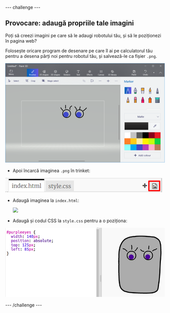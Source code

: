\--- challenge \---

## Provocare: adaugă propriile tale imagini

Poți să creezi imagini pe care să le adaugi robotului tău, și să le poziționezi în pagina web?

Folosește oricare program de desenare pe care îl ai pe calculatorul tău pentru a desena părți noi pentru robotul tău, și salvează-le ca fișier `.png`.

![captură de ecran](images/robot-eyes-edit.png)

+ Apoi încarcă imaginea `.png` în trinket:

![captură de ecran](images/robot-image-add.png)

+ Adaugă imaginea la `index.html`: 

    <img id="purpleeyes" src="purpleeyes.png">
    

+ Adaugă și codul CSS la `style.css` pentru a o poziționa:

![captură de ecran](images/robot-use-purple-eyes.png)

\--- /challenge \---